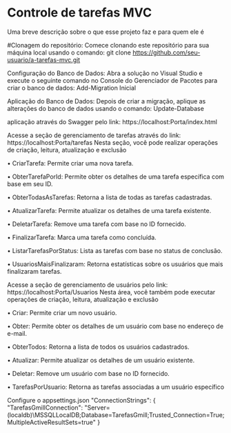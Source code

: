 
# Controle de tarefas MVC

Uma breve descrição sobre o que esse projeto faz e para quem ele é

#Clonagem do repositório: Comece clonando este repositório para sua máquina local usando o comando:
git clone https://github.com/seu-usuario/a-tarefas-mvc.git

Configuração do Banco de Dados: Abra a solução no Visual Studio e execute o seguinte comando no Console do Gerenciador de Pacotes para criar o banco de dados:
Add-Migration Inicial

Aplicação do Banco de Dados: Depois de criar a migração, aplique as alterações do banco de dados usando o comando:
Update-Database


aplicação através do Swagger pelo link:
https://localhost:Porta/index.html

Acesse a seção de gerenciamento de tarefas através do link: https://localhost:Porta/tarefas
  Nesta seção, você pode realizar operações de criação, leitura, atualização e exclusão 


•	CriarTarefa: Permite criar uma nova tarefa.

•	ObterTarefaPorId: Permite obter os detalhes de uma tarefa específica com base em seu ID.

•	ObterTodasAsTarefas: Retorna a lista de todas as tarefas cadastradas.

•	AtualizarTarefa: Permite atualizar os detalhes de uma tarefa existente.

•	DeletarTarefa: Remove uma tarefa com base no ID fornecido.

•	FinalizarTarefa: Marca uma tarefa como concluída.

•	ListarTarefasPorStatus: Lista as tarefas com base no status de conclusão.

•	UsuariosMaisFinalizaram: Retorna estatísticas sobre os usuários que mais finalizaram tarefas.


Acesse a seção de gerenciamento de usuários pelo link: https://localhost:Porta/Usuarios
Nesta área, você também pode executar operações de criação, leitura, atualização e exclusão 

•	Criar: Permite criar um novo usuário.

•	Obter: Permite obter os detalhes de um usuário com base no endereço de e-mail.

•	ObterTodos: Retorna a lista de todos os usuários cadastrados.

•	Atualizar: Permite atualizar os detalhes de um usuário existente.

•	Deletar: Remove um usuário com base no ID fornecido.

•	TarefasPorUsuario: Retorna as tarefas associadas a um usuário específico


Configure o appsettings.json 
"ConnectionStrings": {
    "TarefasGmillConnection": "Server=(localdb)\\MSSQLLocalDB;Database=TarefasGmill;Trusted_Connection=True;MultipleActiveResultSets=true"
  }

